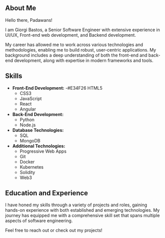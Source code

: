 ## About Me
Hello there, Padawans!

I am Giorgi Bastos, a Senior Software Engineer with extensive experience in UI/UX, Front-end web development, and Backend development.

My career has allowed me to work across various technologies and methodologies, enabling me to build robust, user-centric applications. My background includes a deep understanding of both the front-end and back-end development, along with expertise in modern frameworks and tools.

## Skills
- **Front-End Development:**
  -#E34F26 HTML5
  - CSS3
  - JavaScript
  - React
  - Angular
- **Back-End Development:**
  - Python
  - Node.js
- **Database Technologies:**
  - SQL
  - MongoDB
- **Additional Technologies:**
  - Progressive Web Apps
  - Git
  - Docker
  - Kubernetes
  - Solidity
  - Web3

## Education and Experience
I have honed my skills through a variety of projects and roles, gaining hands-on experience with both established and emerging technologies. My journey has equipped me with a comprehensive skill set that spans multiple aspects of software engineering.

Feel free to reach out or check out my projects!
